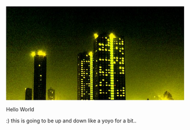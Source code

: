 

![Screenshot]( /assets/images/BigMeanCity3.jpg)

Hello World

:) this is going to be up and down like a yoyo for a bit..

